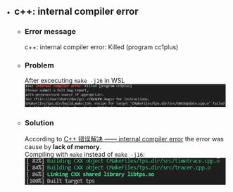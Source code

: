 - ## c++: internal compiler error
	- ### Error message  
	  c++: internal compiler error: Killed (program cc1plus)
	- ### Problem
	  After excecuting `make -j16` in WSL  
	  ![image.png](../assets/image_1662274109603_0.png)
	- ### Solution
	  According to [C++ 错误解决 —— internal compiler error](https://blog.csdn.net/fenquegong2126/article/details/80988452)  the error was cause by **lack of memory**.  
	  Compiling with `make` instead of `make -j16`:  
	  ![image.png](../assets/image_1662274335466_0.png)